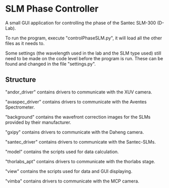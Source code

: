 # SLM Phase Controller
A small GUI application for controlling the phase of the Santec SLM-300 (D-Lab).

To run the program, execute "controlPhaseSLM.py", it will load all the other files as it needs to.

Some settings (the wavelength used in the lab and the SLM type used) still need to be made on the code level before the program is run.
These can be found and changed in the file "settings.py".

## Structure

"andor_driver" contains drivers to communicate with the XUV camera.

"avaspec_driver" contains drivers to communicate with the Aventes Spectrometer.

"background" contains the wavefront correction images for the SLMs provided by their manufacturer.

"gxipy" contains drivers to communicate with the Daheng camera.

"santec_driver" contains drivers to communicate with the Santec-SLMs.

"model" contains the scripts used for data calculation.

"thorlabs_apt" contains drivers to communicate with the thorlabs stage.

"view" contains the scripts used for data and GUI displaying.

"vimba" contains drivers to communicate with the MCP camera.

